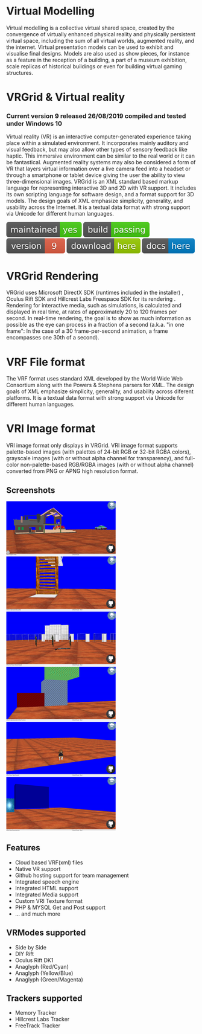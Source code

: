 # Virtual Modelling

Virtual modelling is a collective virtual shared space, created by the convergence of virtually enhanced physical reality and physically persistent virtual space, including the sum of all virtual worlds, augmented reality, and the internet. 
Virtual presentation models can be used to exhibit and visualise final designs. Models are also used as show pieces, for instance as a feature in the reception of a building, a part of a museum exhibition,  scale replicas of historical buildings or even for building virtual gaming structures.

# VRGrid & Virtual reality
### Current version 9 released 26/08/2019 compiled and tested under Windows 10

Virtual reality (VR) is an interactive computer-generated experience taking place within a simulated environment. It incorporates mainly auditory and visual feedback, but may also allow other types of sensory feedback like haptic. This immersive environment can be similar to the real world or it can be fantastical. Augmented reality systems may also be considered a form of VR that layers virtual information over a live camera feed into a headset or through a smartphone or tablet device giving the user the ability to view three-dimensional images. VRGrid is an XML standard based markup language for representing interactive 3D and 2D with VR support. It includes its own scripting language for software design, and a format support for 3D models. The design goals of XML emphasize simplicity, generality, and usability across the Internet. It is a textual data format with strong support via Unicode for different human languages.

[![Maintenance](/images/maintained.svg)]() [![Travis](/images/rust.svg)]()  [![You can download here.](/images/version-9-red.svg)](https://dl.orangedox.com/tX6IL0ZzYy6z5vI2sE?dl=1)  [![You can download here.](/images/download-here-green.svg)](https://dl.orangedox.com/tX6IL0ZzYy6z5vI2sE?dl=1) [![Help here.](/images/docs-here-blue.svg)](https://wiki.ptsource.eu/)
# VRGrid Rendering

VRGrid uses Microsoft DirectX SDK (runtimes included in the installer) , Oculus Rift SDK and Hillcrest Labs Freespace SDK for its rendering . Rendering for interactive media, such as simulations, is calculated and displayed in real time, at rates of approximately 20 to 120 frames per second. In real-time rendering, the goal is to show as much information as possible as the eye can process in a fraction of a second (a.k.a. "in one frame": In the case of a 30 frame-per-second animation, a frame encompasses one 30th of a second).

# VRF File format

The VRF format uses standard XML developed by the World Wide Web Consortium along with the Powers & Stephens parsers for XML. The design goals of XML emphasize simplicity, generality, and usability across diferent platforms. It is a textual data format with strong support via Unicode for different human languages.

# VRI Image format

VRI image format only displays in VRGrid. VRI image format supports palette-based images (with palettes of 24-bit RGB or 32-bit RGBA colors), grayscale images (with or without alpha channel for transparency), and full-color non-palette-based RGB/RGBA images (with or without alpha channel) converted from PNG or APNG high resolution format.

## Screenshots

![PTSource VRGrid](https://raw.githubusercontent.com/ptsource/VRGrid/master/images/01.PNG)![PTSource VRGrid](https://raw.githubusercontent.com/ptsource/VRGrid/master/images/02.PNG)![PTSource VRGrid](https://raw.githubusercontent.com/ptsource/VRGrid/master/images/03.PNG)
![PTSource VRGrid](https://raw.githubusercontent.com/ptsource/VRGrid/master/images/04.PNG)![PTSource VRGrid](https://raw.githubusercontent.com/ptsource/VRGrid/master/images/05.PNG)![PTSource VRGrid](https://raw.githubusercontent.com/ptsource/VRGrid/master/images/06.PNG)

## Features

* Cloud based VRF(xml) files
* Native VR support
* Github hosting support for team management
* Integrated speech engine
* Integrated HTML support
* Integrated Media support
* Custom VRI Texture format
* PHP & MYSQL Get and Post support
* ... and much more

## VRModes supported

* Side by Side
* DIY Rift
* Oculus Rift DK1
* Anaglyph (Red/Cyan)
* Anaglyph (Yellow/Blue)
* Anaglyph (Green/Magenta)

## Trackers supported

* Memory Tracker
* Hillcrest Labs Tracker
* FreeTrack Tracker


